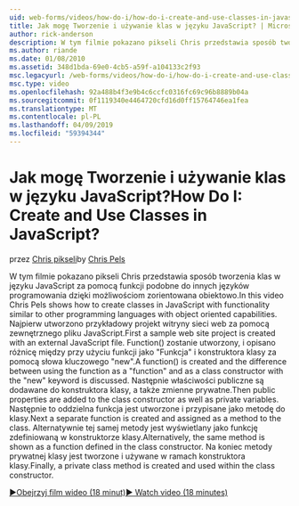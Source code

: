 ```yaml
---
uid: web-forms/videos/how-do-i/how-do-i-create-and-use-classes-in-javascript
title: Jak mogę Tworzenie i używanie klas w języku JavaScript? | Microsoft Docs
author: rick-anderson
description: W tym filmie pokazano pikseli Chris przedstawia sposób tworzenia klas w języku JavaScript za pomocą funkcji podobne do innych języków programowania, za pomocą capabilitie zorientowana obiektowo...
ms.author: riande
ms.date: 01/08/2010
ms.assetid: 348d1bda-69e0-4cb5-a59f-a104133c2f93
msc.legacyurl: /web-forms/videos/how-do-i/how-do-i-create-and-use-classes-in-javascript
msc.type: video
ms.openlocfilehash: 92a488b4f3e9b4c6ccfc0316fc69c96b8889b04a
ms.sourcegitcommit: 0f1119340e4464720cfd16d0ff15764746ea1fea
ms.translationtype: MT
ms.contentlocale: pl-PL
ms.lasthandoff: 04/09/2019
ms.locfileid: "59394344"
---
```

# <a name="how-do-i-create-and-use-classes-in-javascript"></a><span data-ttu-id="7506a-104">Jak mogę Tworzenie i używanie klas w języku JavaScript?</span><span class="sxs-lookup"><span data-stu-id="7506a-104">How Do I: Create and Use Classes in JavaScript?</span></span>

<span data-ttu-id="7506a-105">przez [Chris pikseli](https://twitter.com/chrispels)</span><span class="sxs-lookup"><span data-stu-id="7506a-105">by [Chris Pels](https://twitter.com/chrispels)</span></span>

<span data-ttu-id="7506a-106">W tym filmie pokazano pikseli Chris przedstawia sposób tworzenia klas w języku JavaScript za pomocą funkcji podobne do innych języków programowania dzięki możliwościom zorientowana obiektowo.</span><span class="sxs-lookup"><span data-stu-id="7506a-106">In this video Chris Pels shows how to create classes in JavaScript with functionality similar to other programming languages with object oriented capabilities.</span></span> <span data-ttu-id="7506a-107">Najpierw utworzono przykładowy projekt witryny sieci web za pomocą zewnętrznego pliku JavaScript.</span><span class="sxs-lookup"><span data-stu-id="7506a-107">First a sample web site project is created with an external JavaScript file.</span></span> <span data-ttu-id="7506a-108">Function() zostanie utworzony, i opisano różnicę między przy użyciu funkcji jako "Funkcja" i konstruktora klasy za pomocą słowa kluczowego "new".</span><span class="sxs-lookup"><span data-stu-id="7506a-108">A function() is created and the difference between using the function as a "function" and as a class constructor with the "new" keyword is discussed.</span></span> <span data-ttu-id="7506a-109">Następnie właściwości publiczne są dodawane do konstruktora klasy, a także zmienne prywatne.</span><span class="sxs-lookup"><span data-stu-id="7506a-109">Then public properties are added to the class constructor as well as private variables.</span></span> <span data-ttu-id="7506a-110">Następnie to oddzielna funkcja jest utworzone i przypisane jako metodę do klasy.</span><span class="sxs-lookup"><span data-stu-id="7506a-110">Next a separate function is created and assigned as a method to the class.</span></span> <span data-ttu-id="7506a-111">Alternatywnie tej samej metody jest wyświetlany jako funkcję zdefiniowaną w konstruktorze klasy.</span><span class="sxs-lookup"><span data-stu-id="7506a-111">Alternatively, the same method is shown as a function defined in the class constructor.</span></span> <span data-ttu-id="7506a-112">Na koniec metody prywatnej klasy jest tworzone i używane w ramach konstruktora klasy.</span><span class="sxs-lookup"><span data-stu-id="7506a-112">Finally, a private class method is created and used within the class constructor.</span></span>

[<span data-ttu-id="7506a-113">&#9654;Obejrzyj film wideo (18 minut)</span><span class="sxs-lookup"><span data-stu-id="7506a-113">&#9654; Watch video (18 minutes)</span></span>](https://channel9.msdn.com/Blogs/ASP-NET-Site-Videos/how-do-i-create-and-use-classes-in-javascript)
